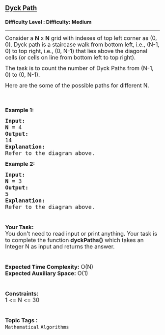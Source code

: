 <h2><a href="https://www.geeksforgeeks.org/problems/dyck-path1028/1">Dyck Path</a></h2><h3>Difficulty Level : Difficulty: Medium</h3><hr><div class="problems_problem_content__Xm_eO"><p><span style="font-size:18px">Consider a <strong>N</strong> x <strong>N</strong> grid with indexes of top left corner as (0, 0). Dyck path is a staircase walk from bottom left, i.e., (N-1, 0) to top right, i.e., (0, N-1) that lies above the diagonal cells (or cells on line from bottom left to top right).</span></p>

<p><span style="font-size:18px">The task is to count the number of Dyck Paths from (N-1, 0) to (0, N-1).</span></p>

<p><span style="font-size:18px">Here are the some of the possible paths for different N.</span></p>

<p><span style="font-size:18px"><img alt="" src="https://contribute.geeksforgeeks.org/wp-content/uploads/Dyck.jpg"></span></p>

<p>&nbsp;</p>

<p><span style="font-size:18px"><strong>Example 1:</strong></span></p>

<pre><span style="font-size:18px"><strong>Input:</strong></span>
<strong><span style="font-size:18px">N = </span></strong><span style="font-size:18px">4</span>
<span style="font-size:18px"><strong>Output:</strong></span>
<span style="font-size:18px">14 </span>
<span style="font-size:18px"><strong>Explanation:</strong></span>
<span style="font-size:18px">Refer to the diagram above.</span></pre>

<p><span style="font-size:18px"><strong>Example 2:</strong></span></p>

<pre><span style="font-size:18px"><strong>Input:</strong></span>
<strong><span style="font-size:18px">N = </span></strong><span style="font-size:18px">3</span>
<span style="font-size:18px"><strong>Output:</strong></span>
<span style="font-size:18px">5</span>
<span style="font-size:18px"><strong>Explanation:</strong></span>
<span style="font-size:18px">Refer to the diagram above.</span></pre>

<p>&nbsp;</p>

<p><span style="font-size:18px"><strong>Your Task:</strong><br>
You don't need to read input or print anything. Your task is to complete the function <strong>dyckPaths()</strong> which takes an Integer N as input and returns the answer.</span></p>

<p>&nbsp;</p>

<p><span style="font-size:18px"><strong>Expected Time Complexity:</strong> O(N)<br>
<strong>Expected Auxiliary Space:</strong> O(1)</span></p>

<p>&nbsp;</p>

<p><span style="font-size:18px"><strong>Constraints:</strong></span><br>
<span style="font-size:18px">1 &lt;= N &lt;= 30</span></p>
</div><br><p><span style=font-size:18px><strong>Topic Tags : </strong><br><code>Mathematical</code>&nbsp;<code>Algorithms</code>&nbsp;